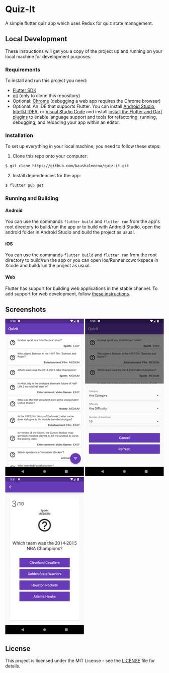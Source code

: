 # Quiz-It

A simple flutter quiz app which uses Redux for quiz state management.

## Local Development

These instructions will get you a copy of the project up and running on your local machine for development purposes.

### Requirements

To install and run this project you need:

- [Flutter SDK](https://flutter.dev/docs/get-started/install "Flutter SDK")
- [git](https://git-scm.com/downloads "git") (only to clone this repository)
- Optional: [Chrome](https://www.google.com/chrome/ "Chrome") (debugging a web app requires the Chrome browser)
- Optional: An IDE that supports Flutter. You can install [Android Studio](https://developer.android.com/studio "Android Studio"), [IntelliJ IDEA](https://www.jetbrains.com/idea/ "IntelliJ IDEA"), or [Visual Studio Code](https://code.visualstudio.com/ "Visual Studio Code") and install [install the Flutter and Dart plugins](https://flutter.dev/docs/get-started/editor "install the Flutter and Dart plugins") to enable language support and tools for refactoring, running, debugging, and reloading your app within an editor.

### Installation

To set up everything in your local machine, you need to follow these steps:

1. Clone this repo onto your computer:

```bash
$ git clone https://github.com/kaushalmeena/quiz-it.git
```

2. Install dependencies for the app:

```bash
$ flutter pub get
```

### Running and Building

#### Android

You can use the commands `flutter build` and `flutter run` from the app's root directory to build/run the app or to build with Android Studio, open the android folder in Android Studio and build the project as usual.

#### iOS

You can use the commands `flutter build` and `flutter run` from the root directory to build/run the app or you can open ios/Runner.xcworkspace in Xcode and build/run the project as usual.

#### Web

Flutter has support for building web applications in the stable channel.
To add support for web development, follow [these instructions](https://flutter.dev/docs/get-started/web "these instructions").

## Screenshots

<img src="./screenshots/HomeScreen.png" width="250"> <img src="./screenshots/FilterBottomSheet.png" width="250" /> <img src="./screenshots/QuestionCard.png" width="250"/>

## License

This project is licensed under the MIT License - see the [LICENSE](LICENSE) file for details.
